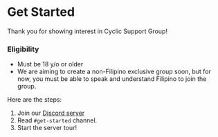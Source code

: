 # Get Started

Thank you for showing interest in Cyclic Support Group!

### Eligibility

- Must be 18 y/o or older
- We are aiming to create a non-Filipino exclusive group soon, but for now, you must be able to speak and understand Filipino to join the group.

Here are the steps:

1. Join our [Discord server](https://discord.gg/XsqSURQ2fd)
2. Read `#get-started` channel.
3. Start the server tour!
